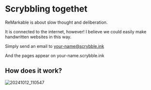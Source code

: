 # Scrybbling togethet

ReMarkable is about slow thought and deliberation.

It is connected to the internet, however! I believe we could easily make handwritten websites in this way.

Simply send an email to your-name@scrybble.ink

And the pages appear on your-name.scrybble.ink

## How does it work?

![20241012_110547](https://github.com/user-attachments/assets/a8d46005-b67f-4dd6-a356-09f660bfc659)
